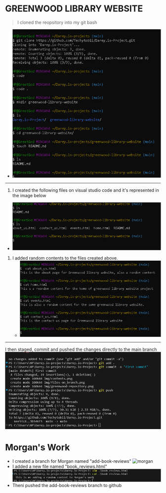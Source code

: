 
# GREENWOOD LIBRARY WEBSITE

> I cloned the reopsitory into my git bash

* ![cloned repository](./img/greenwood-repository.png)

****************

1. I created the following files on visual studio code and it's represented in the image below
>
* ![files-on-main](./img/files-on_branch.png)

1. I added random contents to the files created above.
   * ![contents](./img/contents.png)
>
****************

I then staged, commit and pushed the changes directly to the main branch
 ![greenwoodpush](./img/main-push.png)
>
# Morgan's Work

* I created a branch for Morgan named "add-book-reviews"
  ![morgan](./img/add-book-reviews)
* I added a new file named "book_reviews.html"
 ![morgan's_content](./img/morgan's%20work.png)
* Theni pushed the add-book-reviews branch to github
  